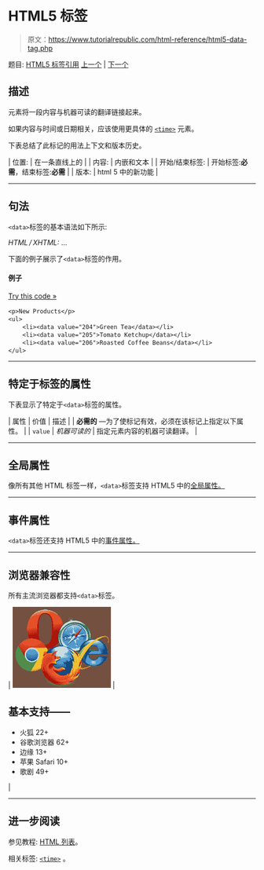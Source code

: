 # HTML5 <data>标签</data>

> 原文：<https://www.tutorialrepublic.com/html-reference/html5-data-tag.php>

题目: [HTML5 标签引用](html5-tags.php) [上一个](html-colgroup-tag.php) | [下一个](html5-datalist-tag.php)

## 描述

元素将一段内容与机器可读的翻译链接起来。

如果内容与时间或日期相关，应该使用更具体的 [`<time>`](html5-time-tag.php) 元素。

下表总结了此标记的用法上下文和版本历史。

| 位置: | 在一条直线上的 |
| 内容: | 内嵌和文本 |
| 开始/结束标签: | 开始标签:**必需**，结束标签:**必需** |
| 版本: | html 5 中的新功能 |

* * *

## 句法

`<data>`标签的基本语法如下所示:

*HTML / XHTML:* <data value="*machine-readable*"> ... </data>

下面的例子展示了`<data>`标签的作用。

#### 例子

[Try this code »](../codelab.php?topic=html5&file=data-tag "Try this code using online Editor")

```
<p>New Products</p>
<ul>
    <li><data value="204">Green Tea</data></li>
    <li><data value="205">Tomato Ketchup</data></li>
    <li><data value="206">Roasted Coffee Beans</data></li>
</ul>
```

* * *

## 特定于标签的属性

下表显示了特定于`<data>`标签的属性。

| 属性 | 价值 | 描述 |
| **必需的** —为了使标记有效，必须在该标记上指定以下属性。 |
| `value` | *机器可读的* | 指定元素内容的机器可读翻译。 |

* * *

## 全局属性

像所有其他 HTML 标签一样，`<data>`标签支持 HTML5 中的[全局属性。](html5-global-attributes.php)

* * *

## 事件属性

`<data>`标签还支持 HTML5 中的[事件属性。](html5-event-attributes.php)

* * *

## 浏览器兼容性

所有主流浏览器都支持`<data>`标签。

| ![Browsers Icon](img/e9331123c77668c1832e541c2fca1002.png) | 

## 基本支持——

*   火狐 22+
*   谷歌浏览器 62+
*   边缘 13+
*   苹果 Safari 10+
*   歌剧 49+

 |

* * *

## 进一步阅读

参见教程: [HTML 列表](../html-tutorial/html-lists.php)。

相关标签: [`<time>`](html5-time-tag.php) 。